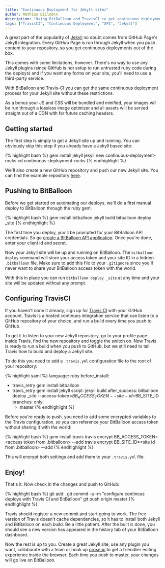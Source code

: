 ```yaml
---
title: "Continuous Deployment for Jekyll sites"
author: Mathias Biilmann
description: "Using BitBalloon and TravisCI to get continuous deployments for Jekyll sites without GitHub pages' limitations"
tags: ["TravisCI", "Continuous Deployment", "API", "Jekyll"]
---
```


A great part of the popularity of [Jekyll](http://jekyllrb.com/) no doubt comes from GitHub Page's Jekyll integration. Every GitHub Page is run through Jekyll when you push content to your repository, so you get continuous deployments out of the box.

This comes with some limitations, however. There's no way to use any Jekyll plugins (since GitHub is not setup to run untrusted ruby code during the deploys) and if you want any forms on your site, you'll need to use a third-party service.

With BitBalloon and Travis-CI you can get the same continuous deployment process for your Jekyll site without these restrictions.

<!-- excerpt -->

As a bonus your JS and CSS will be bundled and minified, your images will be run through a lossless image optimizer and all assets will be served straight out of a CDN with far future caching headers.

## Getting started

The first step is simply to get a Jekyll site up and running. You can obviously skip this step if you already have a Jekyll based site:

{% highlight bash %}
gem install jekyll
jekyll new continuous-deployment-rocks
cd continuous-deployment-rocks
{% endhighlight %}

We'll also create a new GitHub repository and push our new Jekyll site. You can find the example repository [here](https://github.com/BitBalloon/jekyll-continuos-deployment).

## Pushing to BitBalloon

Before we get started on automating our deploys, we'll do a first manual deploy to BitBalloon through the ruby gem.

{% highlight bash %}
gem install bitballoon
jekyll build
bitballoon deploy _site
{% endhighlight %}

The first time you deploy, you'll be prompted for your BitBalloon API credentials. So go [create a BitBalloon API application](https://www.bitballoon.com/applications). Once you're done, enter your client id and secret.

Now your Jekyll site will be up and running on BitBalloon. The `bitballoon deploy` command will store your access token and your site ID in a hidden `.bitballoon` file. Make sure to add this file to your `.gitignore` since you'll never want to share your BitBalloon access token with the world.

With this in place you can run `bitballoon deploy _site` at any time and your site will be updated without any prompt.

## Configuring TravisCI

If you haven't done it already, sign up for [Travis CI](https://travis-ci.org) with your GitHub account. Travis is a hosted continuos integration service that can listen to a GitHub repository of your choice, and run a build every time you push to GitHub.

To get it to listen to your new Jekyll repository, go to your profile page inside Travis, find the new repository and toggle the switch on. Now Travis is ready to run a build when you push to GitHub, but we still need to tell Travis how to build and deploy a Jekyll site.

To do this you need to add a `.travis.yml` configuration file to the root of your repository:

{% highlight yaml %}
language: ruby
before_install:
- travis_retry gem install bitballoon
- travis_retry gem install jekyll
script: jekyll build
after_success: bitballoon deploy _site --access-token=$BB_ACCESS_TOKEN --site-id=$BB_SITE_ID
branches:
  only:
    - master
{% endhighlight %}

Before you're ready to push, you need to add some encrypted variables to the Travis configuration, so you can reference your BitBalloon access token without sharing it with the world:

{% highlight bash %}
gem install travis
travis encrypt BB_ACCESS_TOKEN=<access token from .bitballoon> --add
travis encrypt BB_SITE_ID=<site id from .bitballoon> --add
{% endhighlight %}

This will encrypt both settings and add them to your `.travis.yml` file.

## Enjoy!

That's it. Now check in the changes and push to GitHub:

{% highlight bash %}
git add .
git commit -a -m "configure continous deploys with Travis CI and BitBalloon"
git push origin master
{% endhighlight %}

Travis should register a new commit and start going to work. The free version of Travis doesn't cache dependencies, so it has to install both Jekyll and BitBalloon on each build. Be a little patient. After the built is done, you should see a new version has appeared in the history tab of your BitBalloon dashboard.

Now the rest is up to you. Create a great Jekyll site, use any plugin you want, collaborate with a team or hook up [prose.io](http://prose.io/) to get a friendlier editing experience inside the browser. Each time you push to master, your changes will go live on BitBalloon.
